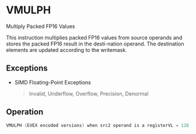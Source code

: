 # VMULPH

Multiply Packed FP16 Values

This instruction multiplies packed FP16 values from source operands and stores the packed FP16 result in the desti-nation operand.
The destination elements are updated according to the writemask.

## Exceptions

- SIMD Floating-Point Exceptions
  > Invalid, Underflow, Overflow, Precision, Denormal

## Operation

```C
VMULPH (EVEX encoded versions) when src2 operand is a registerVL = 128, 256 or 512KL := VL/16IF (VL = 512) AND (EVEX.b = 1):SET_RM(EVEX.RC)ELSESET_RM(MXCSR.RC)FOR j := 0 TO KL-1:IF k1[j] OR *no writemask*:DEST.fp16[j] := SRC1.fp16[j] * SRC2.fp16[j]ELSE IF *zeroing*:DEST.fp16[j] := 0VMULPH (EVEX encoded versions) when src2 operand is a memory sourceVL = 128, 256 or 512KL := VL/16FOR j := 0 TO KL-1:IF k1[j] OR *no writemask*:IF EVEX.b = 1:DEST.fp16[j] := SRC1.fp16[j] * SRC2.fp16[0]ELSE:DEST.fp16[j] := SRC1.fp16[j] * SRC2.fp16[j]ELSE IF *zeroing*:DEST.fp16[j] := 0// else dest.fp16[j] remains unchangedDEST[MAXVL-1:VL] := 0 Intel C/C++ Compiler Intrinsic EquivalentVMULPH __m128h _mm_mask_mul_ph (__m128h src, __mmask8 k, __m128h a, __m128h b);VMULPH __m128h _mm_maskz_mul_ph (__mmask8 k, __m128h a, __m128h b);VMULPH __m128h _mm_mul_ph (__m128h a, __m128h b);VMULPH __m256h _mm256_mask_mul_ph (__m256h src, __mmask16 k, __m256h a, __m256h b);VMULPH __m256h _mm256_maskz_mul_ph (__mmask16 k, __m256h a, __m256h b);VMULPH __m256h _mm256_mul_ph (__m256h a, __m256h b);VMULPH __m512h _mm512_mask_mul_ph (__m512h src, __mmask32 k, __m512h a, __m512h b);VMULPH __m512h _mm512_maskz_mul_ph (__mmask32 k, __m512h a, __m512h b);VMULPH __m512h _mm512_mul_ph (__m512h a, __m512h b);VMULPH __m512h _mm512_mask_mul_round_ph (__m512h src, __mmask32 k, __m512h a, __m512h b, int rounding);VMULPH __m512h _mm512_maskz_mul_round_ph (__mmask32 k, __m512h a, __m512h b, int rounding);VMULPH __m512h _mm512_mul_round_ph (__m512h a, __m512h b, int rounding);
```
